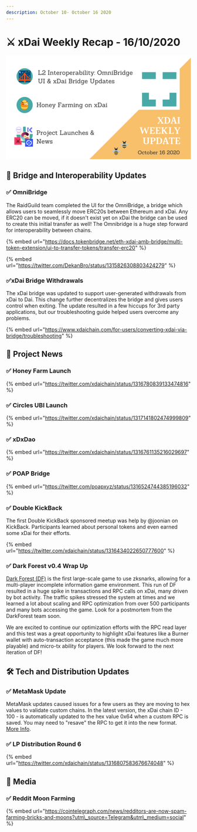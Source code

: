 ```yaml
---
description: October 10- October 16 2020
---
```


# ⚔️ xDai Weekly Recap - 16/10/2020

![](../../../../.gitbook/assets/green-and-black-modern-sales-marketing-presentation%20%2815%29.png)

## 🌉 Bridge and Interoperability Updates

### ✅ OmniBridge

The RaidGuild team completed the UI for the OmniBridge, a bridge which allows users to seamlessly move ERC20s between Ethereum and xDai. Any ERC20 can be moved, if it doesn't exist yet on xDai the bridge can be used to create this initial transfer as well! The Omnibridge is a huge step forward for interoperability between chains.

{% embed url="https://docs.tokenbridge.net/eth-xdai-amb-bridge/multi-token-extension/ui-to-transfer-tokens/transfer-erc20" %}

{% embed url="https://twitter.com/DekanBro/status/1315826308803424279" %}

### ✅xDai Bridge Withdrawals

The xDai bridge was updated to support user-generated withdrawals from xDai to Dai. This change further decentralizes the bridge and gives users control when exiting. The update resulted in a few hiccups for 3rd party applications, but our troubleshooting guide helped users overcome any problems.

{% embed url="https://www.xdaichain.com/for-users/converting-xdai-via-bridge/troubleshooting" %}

## 🦋 Project News

### ✅ Honey Farm Launch

{% embed url="https://twitter.com/xdaichain/status/1316780839133474816" %}

### ✅ Circles UBI Launch

{% embed url="https://twitter.com/xdaichain/status/1317141802474999809" %}

### ✅ xDxDao

{% embed url="https://twitter.com/xdaichain/status/1316761135216029697" %}

### ✅ POAP Bridge

{% embed url="https://twitter.com/poapxyz/status/1316524744385196032" %}

### ✅ Double KickBack

The first Double KickBack sponsored meetup was help by @joonian on KickBack. Participants learned about personal tokens and even earned some xDai for their efforts.

{% embed url="https://twitter.com/xdaichain/status/1316434022650777600" %}

### ✅ Dark Forest v0.4 Wrap Up

[Dark Forest \(DF\)](../../../project-spotlights/dark-forest.md) is the first large-scale game to use zksnarks, allowing for a multi-player incomplete information game environment. This run of DF resulted in a huge spike in transactions and RPC calls on xDai, many driven by bot activity. The traffic spikes stressed the system at times and we learned a lot about scaling and RPC optimization from over 500 participants and many bots accessing the game.  Look for a postmortem from the DarkForest team soon. 

We are excited to continue our optimization efforts with the RPC read layer and this test was a great opportunity to highlight xDai features like a Burner wallet with auto-transaction acceptance \(this made the game much more playable\) and micro-tx ability for players. We look forward to the next iteration of DF!  

## 🛠 Tech and Distribution Updates

### ✅ MetaMask Update

MetaMask updates caused issues for a few users as they are moving to hex values to validate custom chains. In the latest version, the xDai chain ID - 100 - is automatically updated to the hex value 0x64 when a custom RPC is saved. You may need to "resave" the RPC to get it into the new format. [More Info](../../../../for-users/wallets/metamask/metamask-setup.md).

### ✅ LP Distribution Round 6

{% embed url="https://twitter.com/xdaichain/status/1316807583676674048" %}

## 📰 Media 

### ✅ Reddit Moon Farming

{% embed url="https://cointelegraph.com/news/redditors-are-now-spam-farming-bricks-and-moons?utm\_source=Telegram&utm\_medium=social" %}







